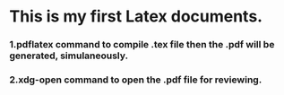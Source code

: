 # This is my first Latex documents.

### 1.pdflatex command to compile .tex file then the .pdf will be generated, simulaneously. 
### 2.xdg-open command to open the .pdf file for reviewing.
